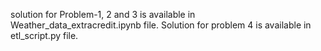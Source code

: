 solution for Problem-1, 2 and 3 is available in Weather_data_extracredit.ipynb file.
Solution for problem 4 is available in etl_script.py file. 
